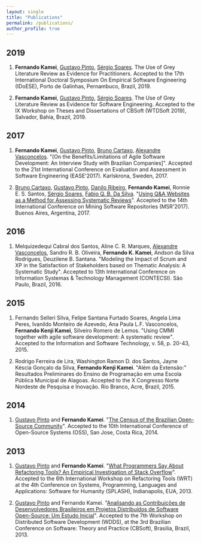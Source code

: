 ```yaml
---
layout: single
title: "Publications"
permalink: /publications/
author_profile: true
---
```



## 2019
1. **Fernando Kamei**, [Gustavo Pinto](http://gustavopinto.org), [S&eacute;rgio Soares](http://www.cin.ufpe.br/~scbs/). The Use of Grey Literature Review as Evidence for Practitioners. Accepted to the 17th International Doctoral Symposium On Empirical Software Engineering (IDoESE), Porto de Galinhas, Pernambuco, Brazil, 2019.

2. **Fernando Kamei**, [Gustavo Pinto](http://gustavopinto.org), [S&eacute;rgio Soares](http://www.cin.ufpe.br/~scbs/). The Use of Grey Literature Review as Evidence for Software
Engineering. Accepted to the IX Workshop on Theses and Dissertations of CBSoft (WTDSoft 2019), Salvador, Bahia, Brazil, 2019.


## 2017

1. **Fernando Kamei**, [Gustavo Pinto](http://gustavopinto.org), [Bruno Cartaxo](http://brunocartaxo.com/), [Alexandre Vasconcelos](http://cin.ufpe.br/~amlv/). "[On the Benefits/Limitations of Agile Software Development: An Interview Study with Brazilian Companies]". Accepted to the 21st International Conference on Evaluation and Assessment in Software Engineering (EASE'2017). Karlskrona, Sweden, 2017.<br>

2. [Bruno Cartaxo](http://brunocartaxo.com/), [Gustavo Pinto](http://gustavopinto.org), [Danilo Ribeiro](https://sites.google.com/site/profdanilomonteiro/), **Fernando Kamei**, Ronnie E. S. Santos, [S&eacute;rgio Soares](http://www.cin.ufpe.br/~scbs/), [Fabio Q. B. Da Silva](https://www.researchgate.net/profile/Fabio_Silva19). "[Using Q&A Websites as a Method for Assessing Systematic Reviews](http://gustavopinto.github.io/lost+found/msr2017a.pdf)". Accepted to the 14th International Conference on Mining Software Repositories (MSR'2017). Buenos Aires, Argentina, 2017.<br/>


## 2016
1. Melquizedequi Cabral dos Santos, Aline C. R. Marques, [Alexandre Vasconcelos](http://cin.ufpe.br/~amlv/), Sandro R. B. Oliveira, **Fernando K. Kamei**, Andson da Silva Rodrigues, Deuzilene B. Santana. "Modeling the Impact of Scrum and XP in the Satisfaction of Stakeholders based on Thematic Analysis: A Systematic Study". Accepted to 13th International Conference on Information Systemas & Technology Management (CONTECSI). S&atilde;o Paulo, Brazil, 2016.


## 2015
1. Fernando Selleri Silva, Felipe Santana Furtado Soares, Angela Lima Peres, Ivanildo Monteiro de Azevedo, Ana Paula L.F. Vasconcelos, **Fernando Kenji Kamei**, Silveiro Romero de Lemos. "Using CMMI together with agile software development: A systematic review". Accepted to the Information and Software Technology, v. 58, p. 20-43, 2015. 

2. Rodrigo Ferreira de Lira, Washington Ramon D. dos Santos, Jayne Késcia Gonçalo da Silva, **Fernando Kenji Kamei**. "Al&eacute;m da Extens&atilde;o:" Resultados Preliminares do Ensino de Programa&ccedil;&atilde;o em uma Escola P&uacute;blica Municipal de Alagoas. Accepted to the X Congresso Norte Nordeste de Pesquisa e Inovação. Rio Branco, Acre, Brazil, 2015.



## 2014

1. [Gustavo Pinto](http://gustavopinto.org) and **Fernando Kamei**. "[The Census of the Brazilian Open-Source Community](http://gustavopinto.github.io/lost+found/oss2014.pdf)". Accepted to the 10th International Conference of Open-Source Systems (OSS), San Jose, Costa Rica, 2014.<br/>


## 2013

1. [Gustavo Pinto](http://gustavopinto.org) and **Fernando Kamei**. "[What Programmers Say About Refactoring Tools? An Empirical Investigation of Stack Overflow](http://gustavopinto.github.io/lost+found/wrt2013.pdf)". Accepted to the 6th International Workshop on Refactoring Tools (WRT) at the 4th Conference on Systems, Programming, Languages and Applications: Software for Humanity (SPLASH), Indianapolis, EUA, 2013.<br/>

2. [Gustavo Pinto](http://gustavopinto.org) and Fernando Kamei. "[Analisando as Contribui&ccedil;&otilde;es de Desenvolvedores Brasileiros em Projetos Distribu&iacute;dos de Software Open-Source: Um Estudo Inicial](http://gustavopinto.github.io/lost+found/wdds2013.pdf)". Accepted to the 7th Workshop on Distributed Software Development (WDDS), at the 3rd Brazilian Conference on Software: Theory and Practice (CBSoft), Brasilia, Brazil, 2013.<br/>
